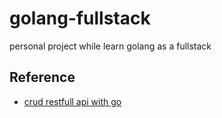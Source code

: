 # golang-fullstack
personal project while learn golang as a fullstack

## Reference
- [crud restfull api with go](https://levelup.gitconnected.com/crud-restful-api-with-go-gorm-jwt-postgres-mysql-and-testing-460a85ab7121)
